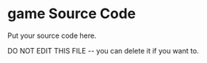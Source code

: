 game Source Code
===

Put your source code here.

DO NOT EDIT THIS FILE -- you can delete it if you want to.
